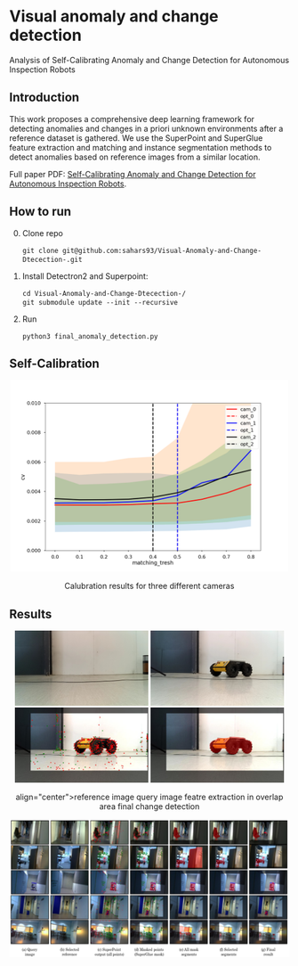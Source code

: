 # Visual anomaly and change detection

Analysis of  Self-Calibrating Anomaly and Change Detection for Autonomous Inspection Robots

## Introduction

This work proposes a comprehensive deep learning framework for detecting anomalies and changes in a priori unknown environments after a reference dataset is gathered. We use the SuperPoint and SuperGlue feature extraction and matching and instance segmentation methods to detect anomalies based on reference images from a similar location. 

Full paper PDF: [Self-Calibrating Anomaly and Change Detection for Autonomous Inspection Robots](https://arxiv.org/pdf/2209.02379.pdf).

## How to run

   0. Clone repo
      ```
      git clone git@github.com:sahars93/Visual-Anomaly-and-Change-Dtecection-.git
      ```
   1. Install Detectron2 and Superpoint:
      ```
      cd Visual-Anomaly-and-Change-Dtecection-/
      git submodule update --init --recursive
      ```
   2. Run
      ```
      python3 final_anomaly_detection.py

## Self-Calibration

<div align=center>
  <img src="./self_calibration/calibration_results/cameras_key_thresh0.003.png" width="500" />
  <p align="center">Calubration results for three different cameras</p>
</div>



## Results

<div align=center>
  <img src="./input_images/b1.jpeg" width="240" />
  <img src="./input_images/b2.jpeg" width="240" />
  <img src="./output_images/overlapedPoints.jpg" width="240" />
  <img src="./output_images/a_final.jpg" width="240" />
  <p </pre> align="center">reference image         query image    featre extraction in overlap area     final change detection </pre> </p>
</div>

![](./output_images/all_together.png)
